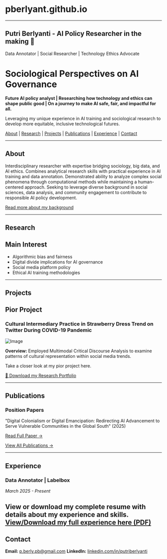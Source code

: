 # pberlyant.github.io
---
Putri Berlyanti - AI Policy Researcher in the making 🤖
---
Data Annotator | Social Researcher | Technology Ethics Advocate
# Sociological Perspectives on AI Governance
**Future AI policy analyst | Researching how technology and ethics can shape public good | On a journey to make AI safe, fair, and impactful for all.**

Leveraging my unique experience in AI training and sociological research to develop more equitable, inclusive technological futures.


[About](#about) | [Research](#research) | [Projects](#projects) | [Publications](#publications) | [Experience](#experience) | [Contact](#contact)

---

## About

Interdisciplinary researcher with expertise bridging sociology, big data, and AI ethics. Combines analytical research skills with practical experience in AI training and data annotation. Demonstrated ability to analyze complex social phenomena through computational methods while maintaining a human-centered approach. Seeking to leverage diverse background in social sciences, data analysis, and community engagement to contribute to responsible AI policy development.

[Read more about my background](About%20Me.md)

---

## Research
## Main Interest

* Algorithmic bias and fairness
* Digital divide implications for AI governance
* Social media platform policy
* Ethical AI training methodologies

---

## Projects
## Pior Project

### Cultural Intermediary Practice in Strawberry Dress Trend on Twitter During COVID-19 Pandemic

![Image](https://github.com/user-attachments/assets/e4f0a29d-55b2-40d3-a9a6-cb5879e5c0b5)

**Overview:** Employed Multimodal Critical Discourse Analysis to examine patterns of cultural representation within social media trends.

Take a closer look at my pior project here.

[📄 Download my Research Portfolio](Research%20Portofolio-Putri%20Berlyanti.pdf)


---

## Publications

### Position Papers

"Digital Colonialism or Digital Emancipation: Redirecting AI Advancement to Serve Vulnerable Communities in the Global South" (2025)

[Read Full Paper →](papers/gender-bias.md)

[View All Publications →](publications.md)

---

## Experience

### Data Annotator | Labelbox
*March 2025 - Present*

View or download my complete resume with details about my experience and skills.
[View/Download my full experience here (PDF)](Berlyanti_Putri_Resume.pdf)
---

## Contact

**Email:** [p.berly.pb@gmail.com](mailto:p.berly.pb@gmail.com)
**LinkedIn:** [linkedin.com/in/putriberlyanti](https://linkedin.com/in/putri-berlyanti-74736518a)
